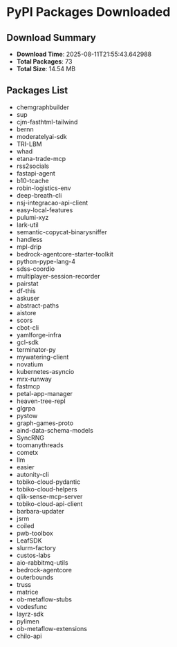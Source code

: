 # PyPI Packages Downloaded

## Download Summary
- **Download Time**: 2025-08-11T21:55:43.642988
- **Total Packages**: 73
- **Total Size**: 14.54 MB

## Packages List
- chemgraphbuilder
- sup
- cjm-fasthtml-tailwind
- bernn
- moderatelyai-sdk
- TRI-LBM
- whad
- etana-trade-mcp
- rss2socials
- fastapi-agent
- b10-tcache
- robin-logistics-env
- deep-breath-cli
- nsj-integracao-api-client
- easy-local-features
- pulumi-xyz
- lark-util
- semantic-copycat-binarysniffer
- handless
- mpl-drip
- bedrock-agentcore-starter-toolkit
- python-pype-lang-4
- sdss-coordio
- multiplayer-session-recorder
- pairstat
- df-this
- askuser
- abstract-paths
- aistore
- scors
- cbot-cli
- yamlforge-infra
- gcl-sdk
- terminator-py
- mywatering-client
- novatium
- kubernetes-asyncio
- mrx-runway
- fastmcp
- petal-app-manager
- heaven-tree-repl
- glgrpa
- pystow
- graph-games-proto
- aind-data-schema-models
- SyncRNG
- toomanythreads
- cometx
- llm
- easier
- autonity-cli
- tobiko-cloud-pydantic
- tobiko-cloud-helpers
- qlik-sense-mcp-server
- tobiko-cloud-api-client
- barbara-updater
- jsrm
- coiled
- pwb-toolbox
- LeafSDK
- slurm-factory
- custos-labs
- aio-rabbitmq-utils
- bedrock-agentcore
- outerbounds
- truss
- matrice
- ob-metaflow-stubs
- vodesfunc
- layrz-sdk
- pylimen
- ob-metaflow-extensions
- chilo-api
